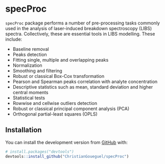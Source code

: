 
<!-- README.md is generated from README.Rmd. Please edit that file -->

# specProc

<!-- badges: start -->
<!-- badges: end -->

`specProc` package performs a number of pre-processing tasks commonly
used in the analysis of laser-induced breakdown spectroscopy (LIBS)
spectra. Collectively, these are essential tools in LIBS modelling.
These include:

-   Baseline removal
-   Peaks detection
-   Fitting single, multiple and overlapping peaks
-   Normalization
-   Smoothing and filtering
-   Robust or classical Box-Cox transformation
-   Pearson and Spearman peaks correlation with analyte concentration
-   Descriptive statistics such as mean, standard deviation and higher
    central moments
-   Statistical tests
-   Rowwise and cellwise outliers detection
-   Robust or classical principal component analysis (PCA)
-   Orthogonal partial-least squares (OPLS)

## Installation

You can install the development version from
[GitHub](https://github.com/) with:

``` r
# install.packages("devtools")
devtools::install_github("ChristianGoueguel/specProc")
```

